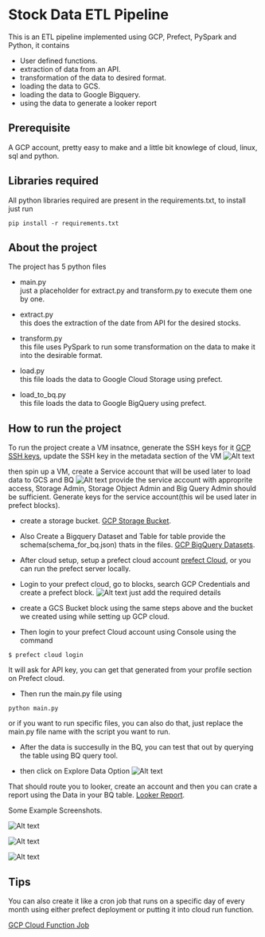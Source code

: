# Stock Data ETL Pipeline
This is an ETL pipeline implemented using GCP, Prefect, PySpark and Python, it contains

* User defined functions.
* extraction of data from an API.
* transformation of the data to desired format.
* loading the data to GCS.
* loading the data to Google Bigquery.
* using the data to generate a looker report


## Prerequisite
A GCP account, pretty easy to make and a little bit knowlege of cloud, linux, sql and python.

## Libraries required
All python libraries required are present in the requirements.txt,
to install just run
```
pip install -r requirements.txt 
```
## About the project
The project has 5 python files 

* main.py</br>
just a placeholder for extract.py and transform.py to execute them one by one.

* extract.py </br>
this does the extraction of the date from API for the desired stocks.

* transform.py </br>
this file uses PySpark to run some transformation on the data to make it into the desirable format.

* load.py </br>
this file loads the data to Google Cloud Storage using prefect.

* load_to_bq.py </br>
this file loads the data to Google BigQuery using prefect.

## How to run the project
To run the project create a VM insatnce, generate the SSH keys for it 
[GCP SSH keys](https://cloud.google.com/compute/docs/connect/create-ssh-keys "GCP SSH_key Gen"), update the SSH key in the metadata section of the VM
![Alt text](image.png)

then spin up a VM, create a Service account that will be used later to load data to GCS and BQ
![Alt text](image-1.png)
provide the service account with approprite access, 
Storage Admin, Storage Object Admin and Big Query Admin should be sufficient. Generate keys for the service account(this wil be used later in prefect blocks).

*  create a storage bucket.
[GCP Storage Bucket](https://cloud.google.com/storage/docs/creating-buckets "GCP Storage Bucket").

* Also Create a Bigquery Dataset and Table for table provide the schema(schema_for_bq.json) thats in the files.
[GCP 
BigQuery Datasets](https://cloud.google.com/bigquery/docs/datasets "GCP 
Bigquery Datasets").



* After cloud setup, setup a prefect cloud account 
[prefect Cloud](https://docs.prefect.io/2.10.21/cloud/cloud-quickstart/), or you can run the prefect server locally.

* Login to your prefect cloud, go to blocks, search GCP Credentials and create a prefect block.
![Alt text](image-2.png)
just add the required details

* create a GCS Bucket block using the same steps above and the bucket we created using while setting up GCP cloud.

* Then login to your prefect Cloud account using Console
using the command 
```
$ prefect cloud login
```
It will ask for API key, you can get that generated from your profile section on Prefect cloud.

* Then run the main.py file using 
```
python main.py
```
or if you want to run specific files, you can also do that, just replace the main.py file name with the script you want to run.

* After the data is succesully in the BQ, you can test that out by querying the table using BQ query tool.

* then click on Explore Data Option
![Alt text](image-3.png)

That should route you to looker, create an account and then you can crate a report using the Data in your BQ table.
[Looker Report](https://support.google.com/looker-studio/answer/12141699?hl=en#:~:text=a%20product%20integration-,Create%20a%20new,Sign%20in%20to%20Looker%20Studio.&text=Create%2C%20then%20select%20Report.,data%20and%20My%20data%20sources "Looker Report").

Some Example Screenshots.

![Alt text](image-4.png)

![Alt text](image-5.png)

![Alt text](image-6.png)


## Tips
You can also create it like a cron job that runs on a specific day of every month using either prefect deployment or putting it into cloud run function.

[GCP Cloud Function Job](https://cloud.google.com/blog/products/application-development/how-to-schedule-a-recurring-python-script-on-gcp "GCP Cloud Function Job")

